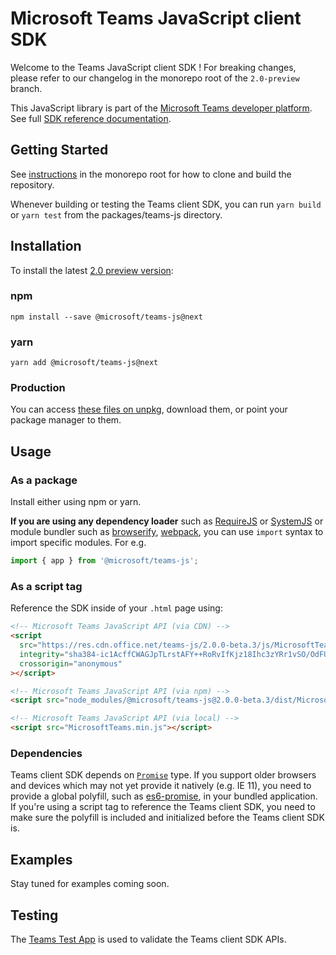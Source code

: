 # Microsoft Teams JavaScript client SDK

Welcome to the Teams JavaScript client SDK ! For breaking changes, please refer to our changelog in the monorepo root of the `2.0-preview` branch.

This JavaScript library is part of the [Microsoft Teams developer platform](https://docs.microsoft.com/en-us/microsoftteams/platform/overview?view=msteams-client-js-beta). See full [SDK reference documentation](https://docs.microsoft.com/en-us/javascript/api/overview/msteams-client?view=msteams-client-js-beta).

## Getting Started

See [instructions](../../README.md#Getting-Started) in the monorepo root for how to clone and build the repository.

Whenever building or testing the Teams client SDK, you can run `yarn build` or `yarn test` from the packages/teams-js directory.

## Installation

To install the latest [2.0 preview version](https://docs.microsoft.com/en-us/javascript/api/overview/msteams-client?view=msteams-client-js-beta):

### npm

`npm install --save @microsoft/teams-js@next`

### yarn

`yarn add @microsoft/teams-js@next`

### Production

You can access [these files on unpkg](https://res.cdn.office.net/teams-js/2.0.0-beta.3/js/MicrosoftTeams.min.js), download them, or point your package manager to them.

## Usage

### As a package

Install either using npm or yarn.

**If you are using any dependency loader** such as [RequireJS](http://requirejs.org/) or [SystemJS](https://github.com/systemjs/systemjs) or module bundler such as [browserify](http://browserify.org/), [webpack](https://webpack.github.io/), you can use `import` syntax to import specific modules. For e.g.

```typescript
import { app } from '@microsoft/teams-js';
```

### As a script tag

Reference the SDK inside of your `.html` page using:

```html
<!-- Microsoft Teams JavaScript API (via CDN) -->
<script
  src="https://res.cdn.office.net/teams-js/2.0.0-beta.3/js/MicrosoftTeams.min.js"
  integrity="sha384-ic1AcffCWAGJpTLrstAFY++RoRvIfKjz18Ihc3zYRr1vSO/OdFUcaVZw2hEuGeA4"
  crossorigin="anonymous"
></script>

<!-- Microsoft Teams JavaScript API (via npm) -->
<script src="node_modules/@microsoft/teams-js@2.0.0-beta.3/dist/MicrosoftTeams.min.js"></script>

<!-- Microsoft Teams JavaScript API (via local) -->
<script src="MicrosoftTeams.min.js"></script>
```

### Dependencies

Teams client SDK depends on [`Promise`](https://developer.mozilla.org/en-US/docs/Web/JavaScript/Reference/Global_Objects/Promise) type. If you support older browsers and devices which may not yet provide it natively (e.g. IE 11), you need to provide a global polyfill, such as [es6-promise](https://www.npmjs.com/package/es6-promise), in your bundled application. If you're using a script tag to reference the Teams client SDK, you need to make sure the polyfill is included and initialized before the Teams client SDK is.

## Examples

Stay tuned for examples coming soon.

## Testing

The [Teams Test App](https://aka.ms/teams-test-app) is used to validate the Teams client SDK APIs.
